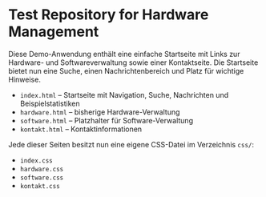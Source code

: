 # Test Repository for Hardware Management

Diese Demo-Anwendung enthält eine einfache Startseite mit Links zur Hardware-
und Softwareverwaltung sowie einer Kontaktseite. Die Startseite bietet nun eine Suche,
einen Nachrichtenbereich und Platz für wichtige Hinweise.

* `index.html` – Startseite mit Navigation, Suche, Nachrichten und Beispielstatistiken
* `hardware.html` – bisherige Hardware-Verwaltung
* `software.html` – Platzhalter für Software-Verwaltung
* `kontakt.html` – Kontaktinformationen

Jede dieser Seiten besitzt nun eine eigene CSS-Datei im Verzeichnis `css/`:
* `index.css`
* `hardware.css`
* `software.css`
* `kontakt.css`
